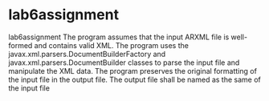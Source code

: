 # lab6assignment
lab6assignment
The program assumes that the input ARXML file is well-formed and contains valid XML.
The program uses the javax.xml.parsers.DocumentBuilderFactory and javax.xml.parsers.DocumentBuilder classes to parse the input file and manipulate the XML data.
The program preserves the original formatting of the input file in the output file.
The output file shall be named as the same of the input file
